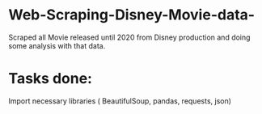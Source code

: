 # Web-Scraping-Disney-Movie-data-
Scraped all Movie released until 2020 from Disney production and doing some analysis with that data.

# Tasks done:
 Import necessary libraries ( BeautifulSoup, pandas, requests, json)

